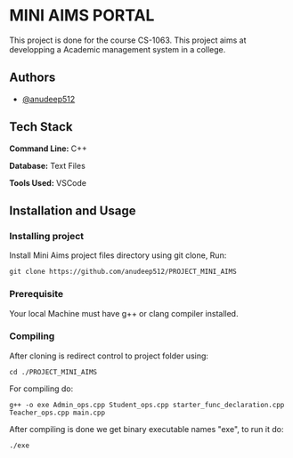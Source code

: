 
# MINI AIMS PORTAL

This project is done for the course CS-1063. This project aims at developping a Academic management system in a college.


## Authors

- [@anudeep512](https://www.github.com/anudeep512)


## Tech Stack

**Command Line:** C++

**Database:** Text Files

**Tools Used:** VSCode



## Installation and Usage 

### Installing project

Install Mini Aims project files directory using git clone, Run:

    git clone https://github.com/anudeep512/PROJECT_MINI_AIMS
### Prerequisite

Your local Machine must have g++ or clang compiler installed.

### Compiling

After cloning is redirect control to project folder using:

    cd ./PROJECT_MINI_AIMS

For compiling do:

    g++ -o exe Admin_ops.cpp Student_ops.cpp starter_func_declaration.cpp Teacher_ops.cpp main.cpp

After compiling is done we get binary executable names "exe", to run it do:

    ./exe

